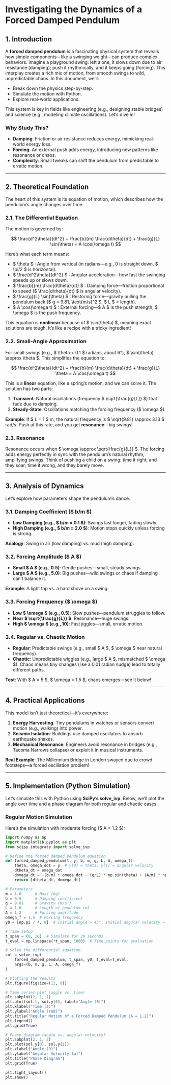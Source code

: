 # Investigating the Dynamics of a Forced Damped Pendulum

## 1. Introduction

A **forced damped pendulum** is a fascinating physical system that reveals how simple components—like a swinging weight—can produce complex behaviors. Imagine a playground swing: left alone, it slows down due to air resistance (damping); push it rhythmically, and it keeps going (forcing). This interplay creates a rich mix of motion, from smooth swings to wild, unpredictable chaos. In this document, we’ll:

- Break down the physics step-by-step.
- Simulate the motion with Python.
- Explore real-world applications.

This system is key in fields like engineering (e.g., designing stable bridges) and science (e.g., modeling climate oscillations). Let’s dive in!

### Why Study This?

- **Damping**: Friction or air resistance reduces energy, mimicking real-world energy loss.
- **Forcing**: An external push adds energy, introducing new patterns like resonance or chaos.
- **Complexity**: Small tweaks can shift the pendulum from predictable to erratic motion.

---

## 2. Theoretical Foundation

The heart of this system is its equation of motion, which describes how the pendulum’s angle changes over time.

### 2.1. The Differential Equation

The motion is governed by:

$$
\frac{d^2\theta}{dt^2} + \frac{b}{m} \frac{d\theta}{dt} + \frac{g}{L} \sin(\theta) = A \cos(\omega t)
$$

Here’s what each term means:

- $ \theta $ : Angle from vertical (in radians—e.g., 0 is straight down, $ \pi/2 $ is horizontal).
- $ \frac{d^2\theta}{dt^2} $ : Angular acceleration—how fast the swinging speeds up or slows down.
- $ \frac{b}{m} \frac{d\theta}{dt} $ : Damping force—friction proportional to speed ($ \frac{d\theta}{dt} $ is angular velocity).
- $ \frac{g}{L} \sin(\theta) $ : Restoring force—gravity pulling the pendulum back ($ g = 9.81\, \text{m/s}^2 $, $ L $ = length).
- $ A \cos(\omega t) $ : External forcing—$ A $ is the push strength, $ \omega $ is the push frequency.

This equation is **nonlinear** because of $ \sin(\theta) $, meaning exact solutions are tough. It’s like a recipe with a tricky ingredient!

### 2.2. Small-Angle Approximation

For small swings (e.g., $ \theta < 0.1 $ radians, about 6°), $ \sin(\theta) \approx \theta $. This simplifies the equation to:

$$
\frac{d^2\theta}{dt^2} + \frac{b}{m} \frac{d\theta}{dt} + \frac{g}{L} \theta = A \cos(\omega t)
$$

This is a **linear** equation, like a spring’s motion, and we can solve it. The solution has two parts:

1. **Transient**: Natural oscillations (frequency $ \sqrt{\frac{g}{L}} $) that fade due to damping.
2. **Steady-State**: Oscillations matching the forcing frequency ($ \omega $).

**Example**: If $ L = 1 $ m, the natural frequency is $ \sqrt{9.81} \approx 3.13 $ rad/s. Push at this rate, and you get **resonance**—big swings!

### 2.3. Resonance

Resonance occurs when $ \omega \approx \sqrt{\frac{g}{L}} $. The forcing adds energy perfectly in sync with the pendulum’s natural rhythm, amplifying swings. Think of pushing a child on a swing: time it right, and they soar; time it wrong, and they barely move.

---

## 3. Analysis of Dynamics

Let’s explore how parameters shape the pendulum’s dance.

### 3.1. Damping Coefficient ($ b/m $)

- **Low Damping (e.g., $ b/m = 0.1 $)**: Swings last longer, fading slowly.
- **High Damping (e.g., $ b/m = 2.0 $)**: Motion stops quickly unless forcing is strong.

**Analogy**: Swing in air (low damping) vs. mud (high damping).

### 3.2. Forcing Amplitude ($ A $)

- **Small $ A $ (e.g., 0.5)**: Gentle pushes—small, steady swings.
- **Large $ A $ (e.g., 5.0)**: Big pushes—wild swings or chaos if damping can’t balance it.

**Example**: A light tap vs. a hard shove on a swing.

### 3.3. Forcing Frequency ($ \omega $)

- **Low $ \omega $ (e.g., 0.5)**: Slow pushes—pendulum struggles to follow.
- **Near $ \sqrt{\frac{g}{L}} $**: Resonance—huge swings.
- **High $ \omega $ (e.g., 10)**: Fast jiggles—small, erratic motion.

### 3.4. Regular vs. Chaotic Motion

- **Regular**: Predictable swings (e.g., small $ A $, $ \omega $ near natural frequency).
- **Chaotic**: Unpredictable wiggles (e.g., large $ A $, mismatched $ \omega $). Chaos means tiny changes (like a 0.01 radian nudge) lead to totally different paths.

**Test**: With $ A = 5 $, $ \omega = 1.5 $, chaos emerges—see it below!

---

## 4. Practical Applications

This model isn’t just theoretical—it’s everywhere:

1. **Energy Harvesting**: Tiny pendulums in watches or sensors convert motion (e.g., walking) into power.
2. **Seismic Isolation**: Buildings use damped oscillators to absorb earthquake shakes.
3. **Mechanical Resonance**: Engineers avoid resonance in bridges (e.g., Tacoma Narrows collapse) or exploit it in musical instruments.

**Real Example**: The Millennium Bridge in London swayed due to crowd footsteps—a forced oscillation problem!

---

## 5. Implementation (Python Simulation)

Let’s simulate this with Python using **SciPy’s solve_ivp**. Below, we’ll plot the angle over time and a phase diagram for both regular and chaotic cases.

### Regular Motion Simulation

Here’s the simulation with moderate forcing ($ A = 1.2 $):

```python
import numpy as np
import matplotlib.pyplot as plt
from scipy.integrate import solve_ivp

# Define the forced damped pendulum equation
def forced_damped_pendulum(t, y, b, m, g, L, A, omega_f):
    theta, omega_dot = y  # y[0] = theta, y[1] = angular velocity
    dtheta_dt = omega_dot
    domega_dt = -(b/m) * omega_dot - (g/L) * np.sin(theta) + (A/m) * np.cos(omega_f * t)
    return [dtheta_dt, domega_dt]

# Parameters
m = 1.0      # Mass (kg)
b = 0.5      # Damping coefficient
g = 9.81     # Gravity (m/s²)
L = 1.0      # Length of pendulum (m)
A = 1.2      # Forcing amplitude
omega_f = 1.5  # Forcing frequency
y0 = [np.pi / 4, 0]  # Initial angle = 45°, initial angular velocity = 0

# Time setup
t_span = (0, 20)  # Simulate for 20 seconds
t_eval = np.linspace(*t_span, 1000)  # Time points for evaluation

# Solve the differential equation
sol = solve_ivp(
    forced_damped_pendulum, t_span, y0, t_eval=t_eval,
    args=(b, m, g, L, A, omega_f)
)

# Plotting the results
plt.figure(figsize=(12, 8))

# Time series plot (angle vs. time)
plt.subplot(2, 1, 1)
plt.plot(sol.t, sol.y[0], label="Angle (θ)")
plt.xlabel("Time (s)")
plt.ylabel("Angle (rad)")
plt.title("Regular Motion of a Forced Damped Pendulum (A = 1.2)")
plt.legend()
plt.grid(True)

# Phase diagram (angle vs. angular velocity)
plt.subplot(2, 1, 2)
plt.plot(sol.y[0], sol.y[1])
plt.xlabel("Angle (θ)")
plt.ylabel("Angular Velocity (ω)")
plt.title("Phase Diagram")
plt.grid(True)

plt.tight_layout()
plt.show()
```